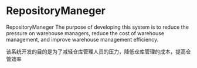 # RepositoryManeger
RepositoryManeger The purpose of developing this system is to reduce the pressure on warehouse managers, reduce the cost of warehouse management, and improve warehouse management efficiency.

该系统开发的目的是为了减轻仓库管理人员的压力，降低仓库管理的成本，提高仓管效率

